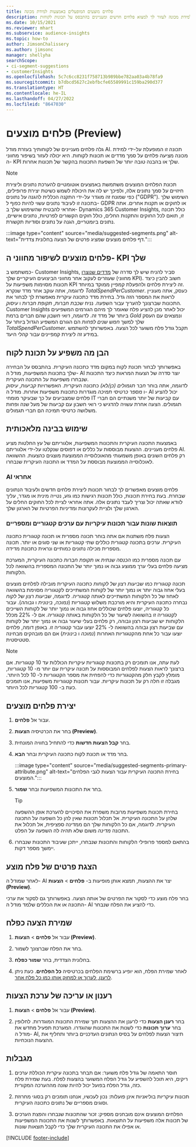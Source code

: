 ```yaml
---
title: פלחים מוצעים המופעלים באמצעות למידת מכונה
description: הנח ללמידת מכונה לעזור לך למצוא פלחים חדשים ומעניינים בהתבסס על תכונות לקוחות.
ms.date: 10/15/2021
ms.reviewer: mhart
ms.subservice: audience-insights
ms.topic: how-to
author: JimsonChalissery
ms.author: jimsonc
manager: shellyha
searchScope:
- ci-segment-suggestions
- customerInsights
ms.openlocfilehash: 5c7c6cc8231f758713b989bbe782aa03a4b78fa9
ms.sourcegitcommit: b7dbcd5627c2ebfbcfe65589991c159ba290d377
ms.translationtype: HT
ms.contentlocale: he-IL
ms.lasthandoff: 04/27/2022
ms.locfileid: "8647030"
---
```

# <a name="suggested-segments-preview"></a>פלחים מוצעים (Preview)

גלה פלחים מעניינים של לקוחותיך בעזרת מודל AI. תכונה זו המופעלת על-ידי למידת מכונה מציעה פלחים על סמך מדדים או תכונות לקוחות. היא יכולה לעזור בשיפור מחווני ה- KPI שלך או בהבנה טובה יותר של השפעת התכונות בהקשר של תכונות אחרות. 

> [!NOTE]
> תכונת הפלחים המוצעים משתמשת באמצעים אוטומטיים להערכת נתונים וליצירת חיזויים על סמך נתונים אלה, ולפיכך יש לה את היכולת לשמש כשיטת יצירת פרופילים, כפי שמונח זה מוגדר על-ידי התקנה הכללית להגנה על נתונים ("GDPR"). השימוש שלך בתכונה זו לעיבוד נתונים עשוי להיות כפוף ל- GDPR או לחוקים או תקנות אחרים. אתה אחראי להבטיח שהשימוש שלך ב- Dynamics 365 Customer Insights, כולל תכונה זו, תואם לכל החוקים והתקנות החלים, כולל חוקים הקשורים לפרטיות, נתונים אישיים, נתונים ביומטריים, הגנה על נתונים וסודיות תקשורת.

:::image type="content" source="media/suggested-segments.png" alt-text="דף פלחים מוצעים שמציג פרטים של הצעה בחלונית צדדית.":::

## <a name="suggested-segments-to-improve-your-kpis"></a>פלחים מוצעים לשיפור מחווני ה- KPI שלך

כמשתמש ב- Customer Insights, סביר להניח שיש לך סדרה של [מדדים שנוצרו](measures.md) שעוזרים לעקוב אחר מחווני הביצועים העיקריים שלך (מחווני KPI). חשוב להבין כיצד תכונות מסוימות משפיעות על KPI זה ליצירת פלחים ולהפעלת קמפיין ממוקד במיוחד.   
לדוגמה, אתה עוקב אחר מדד שנקרא *TotalSpendPerCustomer*. כעסק, אתה מעוניין לראות את המספר הזה גדל. בחירת מדד כתכונה עיקרית מאפשרת לך לבחור את התכונות שברצונך להעריך עבור השפעה. נניח *שכבת חברות*, *תקופת חברות* ו *עיסוק*. Customer Insights יכול לאחר מכן להציע פלח שאומר לך מיהם הגורמים המשפיעים ביותר של מדד זה. לדוגמה, *רואי חשבון* שהם חברים ברמת *Gold* ונמצאים עם העסק שלך למשך *חמש שנים לפחות* הם הגורם המשפיע הגדול ביותר על *TotalSpendPerCustomer*. תקבל גודל פלח משוער לכל הצעה. באפשרותך להשתמש במידע זה ליצירת קמפיינים עבור קהלי היעד.

## <a name="understand-what-influences-a-customer-attribute"></a>הבן מה משפיע על תכונת לקוח

באפשרותך לבחור תכונת לקוח במקום מדד כתכונה העיקרית. בהתבסס על הבחירה שלך בתכונות המשפיעות, מודל ה- AI יוצר סדרה של הצעות המראות כיצד התכונות שנבחרו משפיעות על התכונה העיקרית.   
לדוגמה, אתה בוחר *חבר תגמולים (כן/לא)* כתכונה העיקרית. האפשרויות *קביעות*, *עיסוק* ו *מספר כרטיסי תמיכה* מוגדרות כתכונות משפיעות אחרות. מודל ה- AI יכול להציע פלחים שמצביעים על כך שבעיקר מומחי IT עם קביעות של יותר משנתיים הם חברי תגמולים. הצעה אחרת עשויה להדגיש כי רואי חשבון עם קביעות של מעל שנה ופחות משלושה כרטיסי תמיכה הם חברי תגמולים. 

## <a name="artificial-intelligence-usage"></a>שימוש בבינה מלאכותית

באמצעות התכונה העיקרית והתכונות המשפיעות, אלגוריתם של עץ החלטות מציע פלחים מעניינים. ההצעות מבוססות על כללים או דפוסים שנקלטו על-ידי אלגוריתם AI. רק פלחים השונים באופן משמעותי מהאוכלוסייה הממוצעת מוצגים כהצעות. ההשוואה לאוכלוסייה הממוצעת מבוססת על המדד או התכונה העיקרית שנבחרו.

### <a name="responsible-ai"></a>AI אחראי

פלחים מוצעים מאפשרים לך לבחור תכונות ליצירת פלחים חדשים ולעיבוד הנתונים שבחרת. בעת בחירת תכונות, כולל תכונות רגישות כמו גזע, נטייה מינית או מגדר, עליך לוודא שאתה יכול וצריך לעבד נתונים אלה. אתה אחראי לציית לכל החוקים החלים על הארגון שלך ולציית לעקרונות ומדיניות הפרטיות של הארגון שלך.

### <a name="different-results-for-primary-attributes-with-categorical-and-numeric-values"></a>תוצאות שונות עבור תכונות עיקריות עם ערכים קטגוריים ומספריים

הצעות פלח משתנות אם אתה בוחר תכונה מספרית או תכונה קטגורית כתכונה העיקרית. ערכים בתכונה קטגורית כוללים שתי קטגוריות או שני סוגים או יותר. תכונה מספרית מכילה נתונים כמותיים ונראית כתכונת מדידה.

עם תכונה מספרית כמו *הכנסה שנתית* או *תקופת חברות* כתכונה העיקרית, המערכת מציעה פלחים בעלי ערך ממוצע גבוה או נמוך יותר של התכונה המספרית בהשוואה לכל הלקוחות.

תכונה קטגורית כמו *שביעות רצון של לקוחות* כתכונה העיקרית מובילה לפלחים מוצעים בעלי אחוז גבוה יותר או נמוך יותר של לקוחות המשתייכים לקטגוריה מסוימת בהשוואה לאחוז של כל הלקוחות המשתייכים לאותה קטגוריה. לדוגמה, *שביעות רצון של לקוח* נבחרה כתכונה העיקרית והיא מורכבת משלוש קטגוריות (*נמוכה*, *בינונית* ו *גבוהה*). עבור כל קטגוריה, יוצעו פלחים שכוללים אחוז גבוה או נמוך יותר של לקוחות השייכים לקטגוריה זו בהשוואה לשיעור של כל הלקוחות באותה קטגוריה. אם ל- 22% מכלל הלקוחות יש שביעות רצון *גבוהה*, רק פלחים בעלי שיעור גבוה או נמוך יותר של לקוחות עם שביעות רצון *גבוהה* בהשוואה ל- 22% יוצעו עבור קטגוריה זו. באופן דומה, פלחים יוצעו עבור כל אחת מהקטגוריות האחרות (*נמוכה* ו *בינונית*) אם הם מובהקים מבחינה סטטיסטית.

> [!NOTE]
> לעת עתה, אנו תומכים רק בתכונות קטגוריות עיקריות הכוללות עד 10 קטגוריות. אם ברצונך לראות הצעות לפלחים המבוססות על תכונה עיקרית עם יותר מ- 10 קטגוריות, מומלץ לקבץ חלק מהקטגוריות כדי להפחית את מספר הקטגוריות ל- 10 לכל היותר. מגבלה זו חלה רק על תכונות עיקריות. עבור תכונות קטגוריות משפיעות, אנו תומכים כעת ב- 100 קטגוריות לכל היותר.

## <a name="generate-suggested-segments"></a>יצירת פלחים מוצעים

1. עבור אל **פלחים**.

1. בחר את הכרטיסיה **הצעות (Preview)**.

1. בחר **קבל הצעות חדשות** כדי להתחיל בחוויה המונחית.

1. בחר מדד או תכונת לקוח כתכונה העיקרית ובחר **הבא**.

   :::image type="content" source="media/suggested-segments-primary-attribute.png" alt-text="בחירת התכונה העיקרית עבור הצעות לגבי הפלחים המוצעים.":::

1. בחר את התכונות המשפיעות ובחר **שמור**.
   
   > [!TIP]
   > בחירת תכונות משפיעות מרובות משפרת את הסיכויים להערכת אופן ההשפעה שלהן על התכונה העיקרית. אל תכלול תכונות שאין להן כל השפעה על התכונה העיקרית. לדוגמה, אם כל הלקוחות שלך הם ממדינה ספציפית, אל תכלול את התכונה *מדינה* משום שלא תהיה לה השפעה על הפלט.

1. בהתאם למספר פרופילי הלקוחות והתכונות שנבחרו, ייתכן שעיבוד התכונות שנבחרו יימשך מספר דקות. 

## <a name="view-details-of-a-suggested-segment"></a>הצגת פרטים של פלח מוצע

לאחר שמודל ה- AI יצר את ההצעות, תמצא אותן מופיעות ב- **פלחים** > **הצעות (Preview)**.
 
בחר פלח מוצע כדי לסקור את הפרטים של אותה הצעה. באפשרותך גם לסקור את ערכי התכונה או את הכללים שלמד מודל ה- AI כדי להציע את הפלח שנבחר.

## <a name="save-a-suggestion-as-a-segment"></a>שמירת הצעה כפלח

1. עבור אל **פלחים** > **הצעות (Preview)**.

1. בחר את הפלח שברצונך לשמור. 

1. בחלונית הצדדית, בחר **שמור כפלח**. 

1. לאחר שמירת הפלח, הוא יופיע ברשימת הפלחים בכרטיסיה **כל הפלחים**. כעת ניתן [לרענן, לערוך או למחוק אותו כמו כל פלח אחר](segments.md).

## <a name="refresh-or-edit-a-set-of-suggestions"></a>רענון או עריכה של ערכת הצעות

1. עבור אל **פלחים** > **הצעות (Preview)**.

1. בחר **רענן הצעות** כדי לרענן את ההצעות תוך שמירת התכונות המוגדרות. לחלופין בחר **ערוך תכונות** כדי לשנות את התכונות שהוגדרו. המערכת תפעיל מחדש את מודל ה- AI, תיצור הצעות לפלחים על בסיס הנתונים העדכניים ביותר ותחליף את ההצעות הנוכחיות.

## <a name="limitations"></a>מגבלות

1. חוסר התאמה של גודל פלח משוער: אם תבחר בתכונה עיקרית הכוללת ערכים ריקים, היא תוכל להשפיע על גודל הפלח המשוער בהצעות לפלח. בעת שמירת פלח כזה, גודל הפלח בפועל יכול להיות שונה מההערכה המקורית.
 
2. תכונות עיקריות בוליאניות אינן פועלות: נכון לעכשיו, אנחנו תומכים רק בסוגי מחרוזת וסוגים מספריים של נתונים כתכונה העיקרית.

3. הפלחים המוצעים אינם מובחנים מספיק: זכור שהתכונות שנבחרו והפצת הערכים של תכונות אלה משפיעות על התוצאות. באפשרותך לשנות את התכונות המשפיעות או אפילו את התכונה העיקרית שלך כדי לקבל תוצאות שונות.



[!INCLUDE [footer-include](includes/footer-banner.md)]